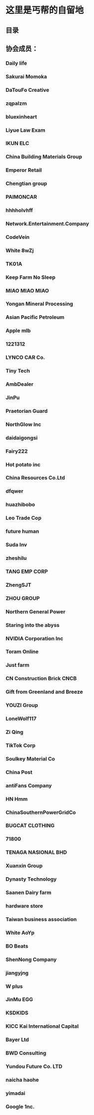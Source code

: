 # 这里是丐帮的自留地
## 目录
## 协会成员：
### Daily life
### Sakurai Momoka
### DaTouFo Creative
### zqpalzm
### bluexinheart
### Liyue Law Exam
### IKUN ELC
### China Building Materials Group
### Emperor Retail
### Chengtian group
### PAIMONCAR
### hhhholvhff
### Network.Entertainment.Company
### CodeVein
### White 8wZj
### TK01A
### Keep Farm No Sleep
### MIAO MIAO MIAO
### Yongan Mineral Processing
### Asian Pacific Petroleum
### Apple mlb
### 1221312
### LYNCO CAR Co.
### Tiny Tech
### AmbDealer
### JinPu
### Praetorian Guard
### NorthGlow Inc
### daidaigongsi
### Fairy222
### Hot potato inc
### China Resources Co.Ltd
### dfqwer
### huazhibobo
### Leo Trade Cop
### future human
### Suda Inv
### zheshilu
### TANG EMP CORP
### ZhengSJT
### ZHOU GROUP
### Northern General Power
### Staring into the abyss
### NVIDIA Corporation Inc
### Toram Online
### Just farm
### CN Construction Brick CNCB
### Gift from Greenland and Breeze
### YOUZI Group
### LoneWolf117
### Zi Qing
### TikTok Corp
### Soulkey Material Co
### China Post
### antiFans Company
### HN Hmm
### ChinaSouthernPowerGridCo
### BUGCAT CLOTHING
### 71800
### TENAGA NASIONAL BHD
### Xuanxin Group
### Dynasty Technology
### Saanen Dairy farm
### hardware store
### Taiwan business association
### White AoYp
### BO Beats
### ShenNong Company
### jiangyjng
### W plus
### JinMu EGG
### KSDKIDS
### KICC Kai International Capital
### Bayer Ltd
### BWD Consulting
### Yundou Future Co. LTD
### naicha haohe
### yimadai
### Google 1nc.
